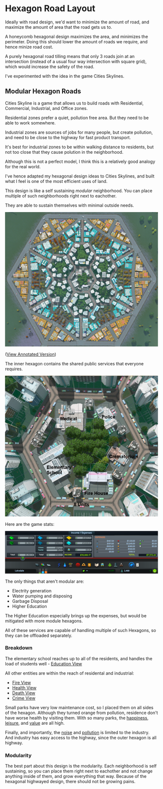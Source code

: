 # Hexagon Road Layout

Ideally with road design, we'd want to minimize the amount of road, and maximize the amount of area that the road gets us to.

A honeycomb hexagonal design maximizes the area, and minimizes the perimeter. Doing this should lower the amount of roads we require, and hence minize road cost.

A purely hexagonal road tilling means that only 3 roads join at an intersection (instead of a usual four way intersection with square grid), which would increase the safety of the road.

I've experimented with the idea in the game Cities Skylines.

## Modular Hexagon Roads

Cities Skyline is a game that allows us to build roads with Residential, Commercial, Industrial, and Office zones.

Residential zones prefer a quiet, pollution free area. But they need to be able to work somewhere.

Industrial zones are sources of jobs for many people, but create pollution, and need to be close to the highway for fast product transport.

It's best for industrial zones to be within walking distance to residents, but not too close that they cause polution in the neighborhood.

Although this is not a perfect model, I think this is a relatively good analogy for the real world.

I've hence adapted my hexagonal design ideas to Cities Skylines, and built what I feel is one of the most efficient uses of land.

This design is like a self sustaining *modular* neighborhood. You can place multiple of such neighborhoods right next to eachother.

They are able to sustain themselves with minimal outside needs.

![Zone View](pics/zone_view.png)

([View Annotated Version](pics/zone_annotated.png))

The inner hexagon contains the shared public services that everyone requires.

![Inner Hex](pics/inner_hex.png)

Here are the game stats:

![Game Stats](pics/stats.png)

The only things that aren't modular are:

* Electrity generation
* Water pumping and disposing
* Garbage Disposal
* Higher Education

The Higher Education especially brings up the expenses, but would be mitigated with more module hexagons.

All of these services are capable of handling multiple of such Hexagons, so they can be offloaded separately.

### Breakdown

The elementary school reaches up to all of the residents, and handles the load of students well - [Education View](pics/education_view.png)

All other entities are within the reach of residental and industrial:

* [Fire View](pics/fire_view.png)
* [Health View](pics/health_view.png)
* [Death View](pics/death_view.png)
* [Crime View](pics/crime_view.png)

Small parks have very low maintenance cost, so I placed them on all sides of the hexagon. Although they turned orange from pollution, residence don't have worse health by visiting them. With so many parks, the [happiness](pics/happiness_view.png), [leisure](pics/leisure_view.png), and [value](pics/value_view.png) are all high.

Finally, and importantly, the [noise](pics/noise_view.png) and [pollution](pics/pollution.png) is limited to the industry. And industry has easy access to the highway, since the outer hexagon is all highway.

### Modularity

The best part about this design is the modularity. Each neighborhood is self sustaining, so you can place them right next to eachother and not change anything inside of them, and grow everything that way. Because of the hexagonal highwayed design, there should not be growing pains.
